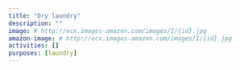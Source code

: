 ```yaml
---
title: "Dry laundry"
description: ""
image: # http://ecx.images-amazon.com/images/I/{id}.jpg
amazon-image: # http://ecx.images-amazon.com/images/I/{id}.jpg
activities: []
purposes: [laundry]
---
```

